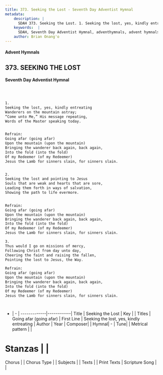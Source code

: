 ```yaml
---
title: 373. Seeking the Lost - Seventh Day Adventist Hymnal
metadata:
    description: |
      SDAH 373. Seeking the Lost. 1. Seeking the lost, yes, kindly entreating Wanderers on the mountain astray; “Come unto Me,” His message repeating, Words of the Master speaking today. 
    keywords:  |
      SDAH, Seventh Day Adventist Hymnal, adventhymnals, advent hymnals, Seeking the Lost, Seeking the lost, yes, kindly entreating ,Going afar (going afar)
    author: Brian Onang'o
---
```


#### Advent Hymnals
## 373. SEEKING THE LOST
#### Seventh Day Adventist Hymnal

```txt



1.
Seeking the lost, yes, kindly entreating
Wanderers on the mountain astray;
“Come unto Me,” His message repeating,
Words of the Master speaking today.


Refrain:
Going afar (going afar)
Upon the mountain (upon the mountain)
Bringing the wanderer back again, back again,
Into the fold (into the fold)
Of my Redeemer (of my Redeemer)
Jesus the Lamb for sinners slain, for sinners slain.


2.
Seeking the lost and pointing to Jesus
Souls that are weak and hearts that are sore,
Leading them forth in ways of salvation,
Showing the path to life evermore.


Refrain:
Going afar (going afar)
Upon the mountain (upon the mountain)
Bringing the wanderer back again, back again,
Into the fold (into the fold)
Of my Redeemer (of my Redeemer)
Jesus the Lamb for sinners slain, for sinners slain.

3.
Thus would I go on missions of mercy,
Following Christ from day unto day,
Cheering the faint and raising the fallen,
Pointing the lost to Jesus, the Way.

Refrain:
Going afar (going afar)
Upon the mountain (upon the mountain)
Bringing the wanderer back again, back again,
Into the fold (into the fold)
Of my Redeemer (of my Redeemer)
Jesus the Lamb for sinners slain, for sinners slain.




```

- |   -  |
-------------|------------|
Title | Seeking the Lost |
Key |  |
Titles | Going afar (going afar) |
First Line | Seeking the lost, yes, kindly entreating |
Author | 
Year | 
Composer|  |
Hymnal|  - |
Tune|  |
Metrical pattern | |
# Stanzas |  |
Chorus |  |
Chorus Type |  |
Subjects |  |
Texts |  |
Print Texts | 
Scripture Song |  |
  
